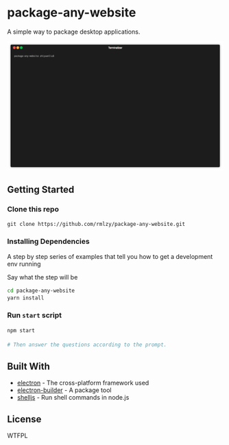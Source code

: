 # package-any-website

A simple way to package desktop applications.

![](./doc/how-to-use.gif)

## Getting Started

### Clone this repo
```
git clone https://github.com/rmlzy/package-any-website.git
```

### Installing Dependencies

A step by step series of examples that tell you how to get a development env running

Say what the step will be

```bash
cd package-any-website
yarn install
```

### Run `start` script

```bash
npm start

# Then answer the questions according to the prompt.
```

## Built With

* [electron](https://github.com/electron/electron) - The cross-platform framework used
* [electron-builder](https://github.com/electron-userland/electron-builder) - A package tool
* [shelljs](https://github.com/shelljs/shelljs) - Run shell commands in node.js

## License

WTFPL

